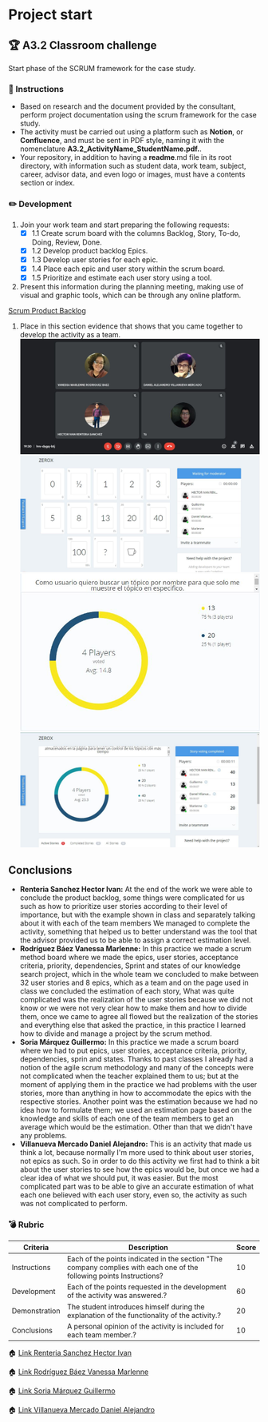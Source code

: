 # Project start

## :trophy: A3.2 Classroom challenge

Start phase of the SCRUM framework for the case study.

### :blue_book: Instructions

- Based on research and the document provided by the consultant, perform project documentation using the scrum framework for the case study.
- The activity must be carried out using a platform such as **Notion**, or **Confluence**, and must be sent in PDF style, naming it with the nomenclature **A3.2_ActivityName_StudentName.pdf.**.
- Your repository, in addition to having a **readme**.md file in its root directory, with information such as student data, work team, subject, career, advisor data, and even logo or images, must have a contents section or index.


### :pencil2: Development

1. Join your work team and start preparing the following requests:
   - [x] 1.1 Create scrum board with the columns Backlog, Story, To-do, Doing, Review, Done.
   - [x] 1.2 Develop product backlog Epics.
   - [x] 1.3 Develop user stories for each epic.
   - [x] 1.4 Place each epic and user story within the scrum board.
   - [x] 1.5 Prioritize and estimate each user story using a tool.

2. Present this information during the planning meeting, making use of visual and graphic tools, which can be through any online platform.

[Scrum Product Backlog](../PDF/A3.2Confluence.pdf)

1. Place in this section evidence that shows that you came together to develop the activity as a team.
![E1](../img/A3.2E1.jpg)
![E2](../img/A3.2E2.jpg)
![E3](../img/A3.2E3.jpg)
![E4](../img/A3.2E4.jpg)


## Conclusions 
*  **Renteria Sanchez Hector Ivan:** At the end of the work we were able to conclude the product backlog, some things were complicated for us such as how to prioritize user stories according to their level of importance, but with the example shown in class and separately talking about it with each of the team members We managed to complete the activity, something that helped us to better understand was the tool that the advisor provided us to be able to assign a correct estimation level.
*  **Rodríguez Báez Vanessa Marlenne:** In this practice we made a scrum method board where we made the epics, user stories, acceptance criteria, priority, dependencies, Sprint and states of our knowledge search project, which in the whole team we concluded to make between 32 user stories and 8 epics, which as a team and on the page used in class we concluded the estimation of each story, What was quite complicated was the realization of the user stories because we did not know or we were not very clear how to make them and how to divide them, once we came to agree all flowed but the realization of the stories and everything else that asked the practice, in this practice I learned how to divide and manage a project by the scrum method.
*  **Soria Márquez Guillermo:** In this practice we made a scrum board where we had to put epics, user stories, acceptance criteria, priority, dependencies, sprin and states. Thanks to past classes I already had a notion of the agile scrum methodology and many of the concepts were not complicated when the teacher explained them to us; but at the moment of applying them in the practice we had problems with the user stories, more than anything in how to accommodate the epics with the respective stories. Another point was the estimation because we had no idea how to formulate them; we used an estimation page based on the knowledge and skills of each one of the team members to get an average which would be the estimation. Other than that we didn't have any problems.
*  **Villanueva Mercado Daniel Alejandro:** This is an activity that made us think a lot, because normally I'm more used to think about user stories, not epics as such. So in order to do this activity we first had to think a bit about the user stories to see how the epics would be, but once we had a clear idea of what we should put, it was easier. But the most complicated part was to be able to give an accurate estimation of what each one believed with each user story, even so, the activity as such was not complicated to perform.


### :bomb: Rubric

| Criteria     | Description                                                                                  | Score |
| ------------- | -------------------------------------------------------------------------------------------- | ------- |
| Instructions | Each of the points indicated in the section "The company complies with each one of the following points Instructions?            | 10      |  
| Development    | Each of the points requested in the development of the activity was answered.?     | 60      |
| Demonstration  | The student introduces himself during the explanation of the functionality of the activity.?            | 20      |
| Conclusions  | A personal opinion of the activity is included for each team member.? | 10      |

:house: [Link Renteria Sanchez Hector Ivan](https://github.com/IvanRenteria/Analisis-Avanzado-de-Software)

:house: [Link Rodríguez Báez Vanessa Marlenne](https://github.com/vanessamRodriguez/Analisis-Avanzado-de-Software)

:house: [Link Soria Márquez Guillermo](https://github.com/GuillermoSoria97/Analisis_Avanzado_de_Software)

:house: [Link Villanueva Mercado Daniel Alejandro](https://github.com/Dany305/Analisis-Avanzado-de-Software)